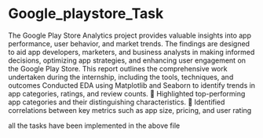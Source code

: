 # Google_playstore_Task
The Google Play Store Analytics project provides valuable insights into app performance, user
behavior, and market trends. The findings are designed to aid app developers, marketers, and
business analysts in making informed decisions, optimizing app strategies, and enhancing user
engagement on the Google Play Store. This report outlines the comprehensive work undertaken
during the internship, including the tools, techniques, and outcomes
Conducted EDA using Matplotlib and Seaborn to identify trends in app categories, ratings, and review counts.  Highlighted top-performing app categories and their distinguishing characteristics.  Identified correlations between key metrics such as app size, pricing, and user rating


all the tasks have been implemented in the above file
